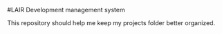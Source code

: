 #LAIR Development management system

This repository should help me keep my projects folder better organized.
